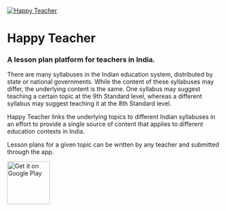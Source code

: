 [![Happy Teacher](https://i.imgur.com/hSpwTGA.png)](https://play.google.com/store/apps/details?id=org.jnanaprabodhini.happyteacherapp)

# Happy Teacher 
### A lesson plan platform for teachers in India.

There are many syllabuses in the Indian education system, distributed by state or national governments. While the content of these syllabuses may differ, the underlying content is the same. One syllabus may suggest teaching a certain topic at the 9th Standard level, whereas a different syllabus may suggest teaching it at the 8th Standard level.

Happy Teacher links the underlying topics to different Indian syllabuses in an effort to provide a single source of content that applies to different education contexts in India. 

Lesson plans for a given topic can be written by any teacher and submitted through the app.

[<img src="https://play.google.com/intl/en_us/badges/images/generic/en_badge_web_generic.png" alt="Get it on Google Play" width=100px>](https://play.google.com/store/apps/details?id=org.jnanaprabodhini.happyteacherapp)
